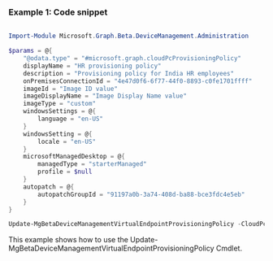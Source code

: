 ### Example 1: Code snippet

```powershell

Import-Module Microsoft.Graph.Beta.DeviceManagement.Administration

$params = @{
	"@odata.type" = "#microsoft.graph.cloudPcProvisioningPolicy"
	displayName = "HR provisioning policy"
	description = "Provisioning policy for India HR employees"
	onPremisesConnectionId = "4e47d0f6-6f77-44f0-8893-c0fe1701ffff"
	imageId = "Image ID value"
	imageDisplayName = "Image Display Name value"
	imageType = "custom"
	windowsSettings = @{
		language = "en-US"
	}
	windowsSetting = @{
		locale = "en-US"
	}
	microsoftManagedDesktop = @{
		managedType = "starterManaged"
		profile = $null
	}
	autopatch = @{
		autopatchGroupId = "91197a0b-3a74-408d-ba88-bce3fdc4e5eb"
	}
}

Update-MgBetaDeviceManagementVirtualEndpointProvisioningPolicy -CloudPcProvisioningPolicyId $cloudPcProvisioningPolicyId -BodyParameter $params

```
This example shows how to use the Update-MgBetaDeviceManagementVirtualEndpointProvisioningPolicy Cmdlet.

